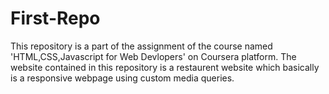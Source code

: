 # First-Repo
This repository is a part of the assignment of the course named 'HTML,CSS,Javascript for Web Devlopers' on Coursera platform.
The website contained in this repository is a restaurent website which basically is a responsive webpage using custom media queries.

